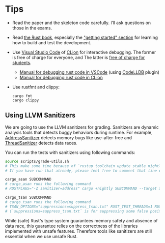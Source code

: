 # Tips

- Read the paper and the skeleton code carefully.  I'll ask questions on those in the exams.

- Read [the Rust book](https://doc.rust-lang.org/book/), especially the ["getting started"
  section](https://doc.rust-lang.org/book/ch01-00-getting-started.html) for learning how to build
  and test the development.

- Use [Visual Studio Code](https://code.visualstudio.com/) of
  [CLion](https://www.jetbrains.com/clion/) for interactive debugging.  The former is free of charge
  for everyone, and The latter is [free of charge for students](https://www.jetbrains.com/student/).
    + [Manual for debugging rust code in
      VSCode](https://www.forrestthewoods.com/blog/how-to-debug-rust-with-visual-studio-code/)
      (using [CodeLLDB](https://marketplace.visualstudio.com/items?itemName=vadimcn.vscode-lldb)
      plugin)
    + [Manual for debugging rust code in
      CLion](https://www.jetbrains.com/help/clion/rust-support.html)

- Use rustfmt and clippy:

  ```
  cargo fmt
  cargo clippy
  ```

## Using LLVM Sanitizers

We are going to use the LLVM sanitizers for grading.
Sanitizers are dynamic analysis tools that detects buggy behaviors during runtime. For example,
[AddressSanitizer](https://clang.llvm.org/docs/AddressSanitizer.html) detects memory bugs like use-after-free and
[ThreadSanitizer](https://clang.llvm.org/docs/ThreadSanitizer.html) detects data races.

You can run the tests with sanitizers using following commands:
```bash
source scripts/grade-utils.sh
# This make some time because of `rustup toolchain update stable nightly` in the script.
# If you have run that already, please feel free to comment that line out.

cargo_asan SUBCOMMAND
# cargo_asan runs the following command
# RUSTFLAGS="-Z sanitizer=address" cargo +nightly SUBCOMMAND --target x86_64-unknown-linux-gnu

cargo_tsan SUBCOMMAND
# cargo_tsan runs the following command
# TSAN_OPTIONS="suppressions=suppress_tsan.txt" RUST_TEST_THREADS=1 RUSTFLAGS="-Z sanitizer=thread" cargo +nightly SUBCOMMAND --target x86_64-unknown-linux-gnu
# (`suppressions=suppress_tsan.txt` is for suppressing some false positive from ThreadSanitizer.)
```

While (safe) Rust's type system guarantees memory safety and absence of data race,
this guarantee relies on the correctness of the libraries implemented with unsafe features.
Therefore tools like sanitizers are still essential when we use unsafe Rust.
